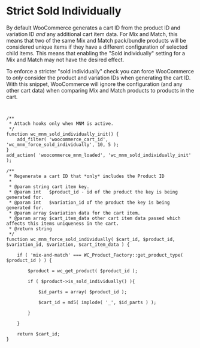 # Strict Sold Individually

By default WooCommerce generates a cart ID from the product ID and variation ID _and_ any additional cart item data. For Mix and Match, this means that two of the same Mix and Match pack/bundle products will be considered unique items if they have a different configuration of selected child items. This means that enabling the "Sold individually" setting for a Mix and Match may not have the desired effect.

To enforce a stricter "sold individually" check you can force WooCommerce to _only_ consider the product and variation IDs when generating the cart ID. With this snippet, WooCommerce will ignore the configuration (and any other cart data) when comparing Mix and Match products to products in the cart.


```[php]


/**
 * Attach hooks only when MNM is active.
 */
function wc_mnm_sold_individually_init() {
	add_filter( 'woocommerce_cart_id', 'wc_mnm_force_sold_individually', 10, 5 );
}
add_action( 'woocommerce_mnm_loaded', 'wc_mnm_sold_individually_init' );

/**
 * Regenerate a cart ID that *only* includes the Product ID
 *
 * @param string cart item key.
 * @param int   $product_id - id of the product the key is being generated for.
 * @param int   $variation_id of the product the key is being generated for.
 * @param array $variation data for the cart item.
 * @param array $cart_item_data other cart item data passed which affects this items uniqueness in the cart.
 * @return string 
 */
function wc_mnm_force_sold_individually( $cart_id, $product_id, $variation_id, $variation, $cart_item_data ) {

	if ( 'mix-and-match' === WC_Product_Factory::get_product_type( $product_id ) ) {

		$product = wc_get_product( $product_id );

		if ( $product->is_sold_individually() ){

			$id_parts = array( $product_id );

			$cart_id = md5( implode( '_', $id_parts ) );

		}

	}

	return $cart_id;
}
```